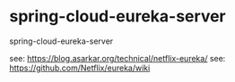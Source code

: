 # spring-cloud-eureka-server
spring-cloud-eureka-server

see: https://blog.asarkar.org/technical/netflix-eureka/
see: https://github.com/Netflix/eureka/wiki
